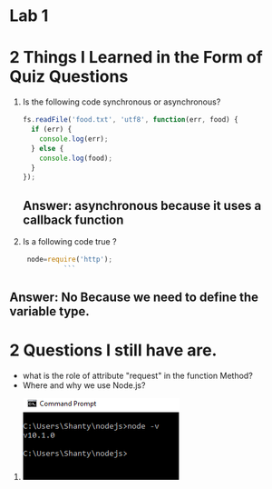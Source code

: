 # Lab 1


# 2 Things I Learned in the Form of Quiz Questions

1.  Is the following code synchronous or asynchronous?

    ```js
    fs.readFile('food.txt', 'utf8', function(err, food) {
      if (err) {
        console.log(err);
      } else {
        console.log(food);
      }
    });
    ```

    ## Answer: asynchronous because it uses a callback function

1. 	Is a following code true  ?

       ```js
        node=require('http');
				 ```

 ## Answer: No Because we need to define the variable type.
 # 2 Questions I still have are.

 * what is the role of attribute "request" in the function Method?
 * Where and why we use Node.js?

1.  ![node -v](./images/version.PNG)
